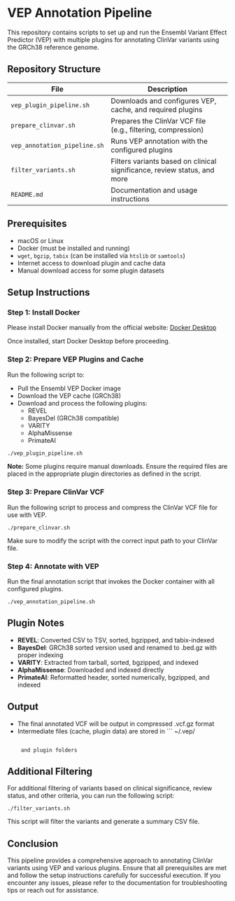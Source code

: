 # VEP Annotation Pipeline

This repository contains scripts to set up and run the Ensembl Variant Effect Predictor (VEP) with multiple plugins for annotating ClinVar variants using the GRCh38 reference genome.

## Repository Structure

| File                        | Description                                                             |
|-----------------------------|-------------------------------------------------------------------------|
| `vep_plugin_pipeline.sh`    | Downloads and configures VEP, cache, and required plugins               |
| `prepare_clinvar.sh`        | Prepares the ClinVar VCF file (e.g., filtering, compression)            |
| `vep_annotation_pipeline.sh`| Runs VEP annotation with the configured plugins                         |
| `filter_variants.sh`        | Filters variants based on clinical significance, review status, and more |
| `README.md`                 | Documentation and usage instructions                                    |

## Prerequisites

- macOS or Linux
- Docker (must be installed and running)
- `wget`, `bgzip`, `tabix` (can be installed via `htslib` or `samtools`)
- Internet access to download plugin and cache data
- Manual download access for some plugin datasets

## Setup Instructions

### Step 1: Install Docker

Please install Docker manually from the official website:
[Docker Desktop](https://www.docker.com/products/docker-desktop)

Once installed, start Docker Desktop before proceeding.

### Step 2: Prepare VEP Plugins and Cache

Run the following script to:
- Pull the Ensembl VEP Docker image
- Download the VEP cache (GRCh38)
- Download and process the following plugins:
  - REVEL
  - BayesDel (GRCh38 compatible)
  - VARITY
  - AlphaMissense
  - PrimateAI

```bash
./vep_plugin_pipeline.sh
```

**Note:** Some plugins require manual downloads. Ensure the required files are placed in the appropriate plugin directories as defined in the script.

### Step 3: Prepare ClinVar VCF

Run the following script to process and compress the ClinVar VCF file for use with VEP.

```
./prepare_clinvar.sh
```

Make sure to modify the script with the correct input path to your ClinVar file.

### Step 4: Annotate with VEP

Run the final annotation script that invokes the Docker container with all configured plugins.

```
./vep_annotation_pipeline.sh
```

## Plugin Notes

- **REVEL**: Converted CSV to TSV, sorted, bgzipped, and tabix-indexed
- **BayesDel**: GRCh38 sorted version used and renamed to .bed.gz with proper indexing
- **VARITY**: Extracted from tarball, sorted, bgzipped, and indexed
- **AlphaMissense**: Downloaded and indexed directly
- **PrimateAI**: Reformatted header, sorted numerically, bgzipped, and indexed

## Output

- The final annotated VCF will be output in compressed .vcf.gz format
- Intermediate files (cache, plugin data) are stored in ```
  ~/.vep/
  ```

   and plugin folders

## Additional Filtering

For additional filtering of variants based on clinical significance, review status, and other criteria, you can run the following script:

```
./filter_variants.sh
```

This script will filter the variants and generate a summary CSV file.

## Conclusion

This pipeline provides a comprehensive approach to annotating ClinVar variants using VEP and various plugins. Ensure that all prerequisites are met and follow the setup instructions carefully for successful execution. If you encounter any issues, please refer to the documentation for troubleshooting tips or reach out for assistance.
